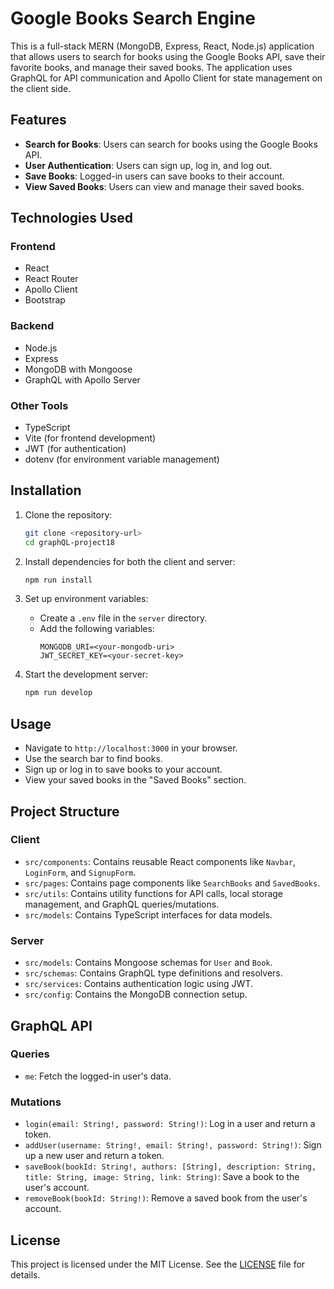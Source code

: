 # Google Books Search Engine

This is a full-stack MERN (MongoDB, Express, React, Node.js) application that allows users to search for books using the Google Books API, save their favorite books, and manage their saved books. The application uses GraphQL for API communication and Apollo Client for state management on the client side.

## Features

- **Search for Books**: Users can search for books using the Google Books API.
- **User Authentication**: Users can sign up, log in, and log out.
- **Save Books**: Logged-in users can save books to their account.
- **View Saved Books**: Users can view and manage their saved books.

## Technologies Used

### Frontend
- React
- React Router
- Apollo Client
- Bootstrap

### Backend
- Node.js
- Express
- MongoDB with Mongoose
- GraphQL with Apollo Server

### Other Tools
- TypeScript
- Vite (for frontend development)
- JWT (for authentication)
- dotenv (for environment variable management)

## Installation

1. Clone the repository:
   ```bash
   git clone <repository-url>
   cd graphQL-project18
   ```

2. Install dependencies for both the client and server:
   ```bash
   npm run install
   ```

3. Set up environment variables:
   - Create a `.env` file in the `server` directory.
   - Add the following variables:
     ```env
     MONGODB_URI=<your-mongodb-uri>
     JWT_SECRET_KEY=<your-secret-key>
     ```

4. Start the development server:
   ```bash
   npm run develop
   ```

## Usage

- Navigate to `http://localhost:3000` in your browser.
- Use the search bar to find books.
- Sign up or log in to save books to your account.
- View your saved books in the "Saved Books" section.

## Project Structure

### Client
- `src/components`: Contains reusable React components like `Navbar`, `LoginForm`, and `SignupForm`.
- `src/pages`: Contains page components like `SearchBooks` and `SavedBooks`.
- `src/utils`: Contains utility functions for API calls, local storage management, and GraphQL queries/mutations.
- `src/models`: Contains TypeScript interfaces for data models.

### Server
- `src/models`: Contains Mongoose schemas for `User` and `Book`.
- `src/schemas`: Contains GraphQL type definitions and resolvers.
- `src/services`: Contains authentication logic using JWT.
- `src/config`: Contains the MongoDB connection setup.

## GraphQL API

### Queries
- `me`: Fetch the logged-in user's data.

### Mutations
- `login(email: String!, password: String!)`: Log in a user and return a token.
- `addUser(username: String!, email: String!, password: String!)`: Sign up a new user and return a token.
- `saveBook(bookId: String!, authors: [String], description: String, title: String, image: String, link: String)`: Save a book to the user's account.
- `removeBook(bookId: String!)`: Remove a saved book from the user's account.

## License

This project is licensed under the MIT License. See the [LICENSE](./LICENSE) file for details.